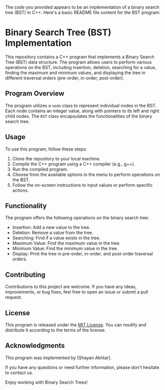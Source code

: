 The code you provided appears to be an implementation of a binary search tree (BST) in C++. Here's a basic README file content for the BST program:

# Binary Search Tree (BST) Implementation

This repository contains a C++ program that implements a Binary Search Tree (BST) data structure. The program allows users to perform various operations on the BST, including insertion, deletion, searching for a value, finding the maximum and minimum values, and displaying the tree in different traversal orders (pre-order, in-order, post-order).

## Program Overview

The program utilizes a `node` class to represent individual nodes in the BST. Each node contains an integer value, along with pointers to its left and right child nodes. The `BST` class encapsulates the functionalities of the binary search tree.

## Usage

To use this program, follow these steps:

1. Clone the repository to your local machine.
2. Compile the C++ program using a C++ compiler (e.g., g++).
3. Run the compiled program.
4. Choose from the available options in the menu to perform operations on the BST.
5. Follow the on-screen instructions to input values or perform specific actions.

## Functionality

The program offers the following operations on the binary search tree:

- Insertion: Add a new value to the tree.
- Deletion: Remove a value from the tree.
- Searching: Find if a value exists in the tree.
- Maximum Value: Find the maximum value in the tree.
- Minimum Value: Find the minimum value in the tree.
- Display: Print the tree in pre-order, in-order, and post-order traversal orders.

## Contributing

Contributions to this project are welcome. If you have any ideas, improvements, or bug fixes, feel free to open an issue or submit a pull request.

## License

This program is released under the [MIT License](LICENSE). You can modify and distribute it according to the terms of the license.

## Acknowledgments

This program was implemented by [Shayan Akhtar].

If you have any questions or need further information, please don't hesitate to contact us.

Enjoy working with Binary Search Trees!
